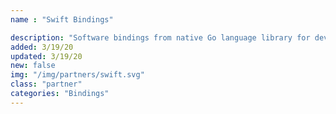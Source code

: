 ```yaml
---
name : "Swift Bindings"

description: "Software bindings from native Go language library for developing applications in Swift"
added: 3/19/20
updated: 3/19/20
new: false
img: "/img/partners/swift.svg"
class: "partner"
categories: "Bindings"
---
```

